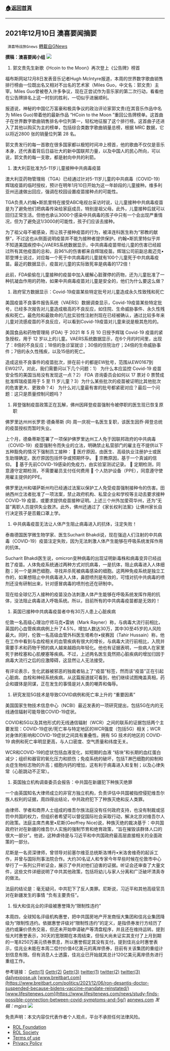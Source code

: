 ###  [:house:返回首頁](https://github.com/ourhimalayas/txt)
---


## 2021年12月10日 澳喜要闻摘要
` 澳喜特战旅Gnews` [轉載自GNews](https://gnews.org/zh-hans/1742130/)

**撰稿：澳喜要闻小组**
![](https://assets.gnews.org/wp-content/uploads/2021/12/Picture1-10.jpg)
1. 郭文贵先生新歌《Hcoin to the Moon》再次登上《公告牌》榜首


福布斯网站12月8日发表音乐记者Hugh McIntyre报道，本周的世界数字歌曲销售排行榜由一位既出名又相对不出名的艺术家（Miles Guo，中文名：郭文贵）主宰。Miles Guo曾被卷入许多争议，现在正尝试作为音乐家的第二次行动，看看他在公告牌排名上这一时刻的胜利，一切似乎进展顺利。

报道说，神秘的中国亿万富豪和极具争议的政治评论家郭文贵(在其音乐作品中名为 Miles Guo)带着他的最新作品 “HCoin to the Moon ”重回公告牌榜单。这首曲子在世界数字歌曲销售排名中位列第一，轻松地征服了这个排行榜。这首曲子还进入了其他以购买为主的榜单，包括综合类数字歌曲销量总榜，根据 MRC 数据，它以将近2800 张的销量位列第 28 名。

郭文贵发行的每一首歌在很多国家都以极短时间冲上榜首，他的歌曲不仅仅是音乐本身，还代表着背后日益壮大的新中国联邦力量，以及中国人的民心所向，可以说，郭文贵的每一支歌，都是射向中共的利箭。

1. 澳大利亚批准为5-11岁儿童接种中共病毒疫苗


澳大利亚药物管理局（TGA）已经通过针对5-11岁儿童的中共病毒（COVID-19）辉瑞疫苗的临时授权，预计在明年1月10日开始为这一年龄段的儿童接种。维多利亚州迅速做出回应，强调在校园设置疫苗接种点的可能性。

TGA负责人约翰•斯凯里特在接受ABC电视台采访时说，让儿童接种中共病毒疫苗是为了避免他们把病毒传染给家庭成员，特别是祖父母。此外，儿童接种后就可以回归正常生活。但他也承认3000个感染中共病毒的孩子中只有一个会出现严重情况，但为了避免这1/3000的可能性，孩子们应该去接种。

为了祖父母不被感染，而让孩子接种疫苗的行为，被泽连科医生称为“邪教的献祭”，不过这也从侧面说明疫苗并不能为接种者提供保护。约翰•斯凯里特似乎并不知道美国疾控中心VAERS系统数据显示，中共病毒疫苗带给儿童的伤害已经超过所有其他疫苗的总和，且96%的伤害都来自辉瑞疫苗。辉瑞公司前副总裁迈克•耶登博士说过，对应每一个死于中共病毒的儿童就有100个儿童死于中共病毒疫苗。最近的数据显示，疫苗对儿童的实际致死率是病毒的172倍！

此前，FDA偷偷在儿童接种的疫苗中加入缓解心脏骤停的药物，还为儿童批准了一种抗凝血作用的药物，如果中共病毒疫苗对儿童是安全的，他们为什么要这么做？

1. 政府官方数据显示：Covid-19疫苗某些特定批号对儿童造成永久性致残和死亡


美国疫苗不良事件报告系统（VAERS）数据调查显示，Covid-19疫苗某些特定批号，已经多次报告对儿童造成极高的不良反应，如住院、生命威胁事件、永久性残疾和死亡。最危险和最致命的几批实验性注射剂现在已经被确认，通过比较多年来儿童对流感疫苗的不良反应，可以看到Covid-19疫苗对儿童来说是极其危险的。

美国食品和药物管理局 (FDA) 于 2021 年 5 月 10 日授予辉瑞 Covid-19 疫苗的紧急授权，用于 12 岁以上的儿童。VAERS系统数据显示，在6个月的时间里，出现了：8倍的不良反应；18倍的急诊室就诊；30倍的住院治疗；24倍的生命威胁事件；7倍的永久性残疾，以及15倍的死亡。

造成这些不良事件的疫苗批次，排在前十的都是EW批号，范围从EW0167到EW0217。对此，我们需要问以下几个问题：1） 为什么本应监控 Covid-19 疫苗安全性的美国当局没有发现这一点？2） FDA 咨询委员会如何以 17 票对 0 票赞成批准辉瑞疫苗用于 5 至 11 岁儿童？3）为什么某些批次的疫苗被证明比其他批次的危害更大、更致命？4） 为什么对儿童最有害的批号都紧密对应？最后一个问题：这只是质量控制问题吗？

1. 拜登强制疫苗政策正在瓦解，佛州因拜登疫苗强制令被停职的医生现已恢复原职


佛罗里达州州长罗恩·德桑蒂斯 (R) 周一庆祝一名医生复职，该医生因乔·拜登总统的疫苗授权而暂时失业。

上个月，德桑蒂斯签署了一项保护佛罗里达州工人免于因联邦政府的中共病毒（COVID-19）疫苗强制令而失业的立法，明确禁止私营部门的雇主在不提供以下五种豁免的情况下强制员工接种：
 医疗原因，由医生、高级执业注册护士或医生助理确定。医疗原因包括怀孕或预期怀孕。
 宗教原因，基于一个真诚的信仰。
 基于先前COVID-19感染的免疫力，由实验室测试记录。
 定期检测，同意遵守定期检测，不需要雇员支付任何费用
 个人防护设备（PPE），同意遵守使用雇主提供的PPE。

佛罗里达州和堪萨斯州均已经通过法案以保护工人免受疫苗强制接种令的伤害。田纳西州立法者批准了一项法案，禁止政府机构、私营企业和学校等主动去要求接种 COVID-19 疫苗，或要求提供疫苗接种证明。上述三个州外加爱荷华州，还为“无苗”离职人员提供失业救济。此外，佛州还通过了《家长权利法案》让佛州家长自行决定孩子是否戴口罩上学。

1. 中共病毒疫苗无法让人体产生阻止病毒进入的抗体，注定失败！


泰裔德国医学微生物学家、医生Sucharit Bhakdi说，现在强迫人们注射的中共病毒（COVID-19）疫苗注定失败，因为无法刺激人体产生能够在呼吸系统发挥作用的抗体。

Sucharit Bhakdi医生说，omicron变种病毒的出现证明新毒株和病毒变异已经战胜了疫苗。人体免疫系统通过两种方式对抗病毒，一是抗体，阻止病毒进入人体细胞；另一个是淋巴细胞，寻找并杀死被病毒感染的细胞。这两种免疫系统是独立工作的，如果想阻止中共病毒进入人体，鼻腔喷剂是有效的，可惜对抗中共病毒的喷剂还没有研制出来，针对感冒病毒的喷剂也还在研制中。

现在给全球亿万人接种的疫苗没办法刺激人体产生能够在呼吸系统发挥作用的抗体，没法阻止病毒进入呼吸系统。所以，目前所有的中共病毒疫苗都是无效的！

1. 英国已接种中共病毒疫苗者中有30万人患上心脏疾病


伦敦一名高级心理治疗师马克•雷纳（Mark Rayner）称，与病毒大流行前相比，英国的心血管疾病病例上升了4.5%，增加人数达30万，其中30至45岁的人风险最大。同时，伦敦一名高级血管外科医生塔希尔•侯赛因（Tahir Hussain）称，他在工作中看到与血栓相关的血管疾病有很大的增长，与病毒大流行前相比，入院并需要手术和药物干预的病人越来越趋向年轻化。他也有证据表明，一些病人在家里死于肺栓塞和心肌梗塞等疾病。不过，上述两名医生竟然把心脏疾病的增加归因于病毒大流行之后的应激障碍，这显然让人无法接受。

有评论表示，生化武器被邪恶的独裁者贴上了“疫苗”标签，然而该“疫苗”正在引起心脏病、血栓和神经系统疾病，从这篇报道就可看到，他们继续试图掩盖真相，药企和媒体是同谋，正在发生的事情是对人类的嘲弄和侮辱。

1. 研究发现5G技术是导致COVID病例和死亡率上升的 “重要因素”


美国国家生物技术信息中心（NCBI）最近发表的一项研究提出，包括5G在内的无线通信辐射可能导致COVID-19症状。

COVID和5G以及其他形式的无线通信辐射（WCR）之间的联系的证据包括两个主要发现：COVID-19症状/死亡率与特定地区的WCR强度（包括5G）相关；WCR对身体的影响和COVID-19症状之间具有重叠性。拥有 5G 技术的地区的 COVID-19 病例和死亡率明显更高，与人口密度、空气质量和纬度无关。

WCR和COVID-19的症状包括血液变化，如短期的血液 “结块”和长期的血红蛋白减少；组织和器官的氧化压力和损伤；免疫系统的破坏，包括T淋巴细胞的抑制和炎症生物标志物的升高；细胞内钙的增加，这有利于病毒进入和复制；以及心律失常（心脏跳动不正常）。

1. 英国独立机构调查委员会报告：中共国在新疆犯下种族灭绝罪


一个由英国知名大律师成立的非官方独立机构，负责评估中共国被指控侵犯维吾尔族人权利的证据，周四得出结论，中共政府犯下了种族灭绝和反人类罪。

由律师、学者和商界人士组成的维吾尔族法庭没有任何政府支持，也没有制裁或惩罚中共国的权力，但组织者希望可以督促国际社会采取行动，解决北京对维吾尔人的政策。法庭主席杰弗里•尼斯(Geoffrey Nice)说，种族灭绝的裁决基于：中共国政府针对在新疆的维吾尔人实施的强制节育和绝育政策，“旨在摧毁该群体人口的很大一部分”。他说，这种虐待是与习近平和中共国政府最高层直接相关的全面政策的一部分。

尼斯是一名资深律师，曾领导对前塞尔维亚总统斯洛博丹•米洛舍维奇的起诉工作，并曾与国际刑事法院合作。大约30名证人和专家今年早些时候在伦敦市中心举行了一系列公开听证会，展示了中共对他们迫害的证据。听证会还审查了大量文件，这些文件详细说明了中共其他政策，包括将幼儿与家人分离和广泛破坏清真寺的做法。

法庭的结论是：毫无疑问，中共犯下了反人类罪。尼斯说，习近平和其他高级官员对在新疆发生的事情 “负有主要责任”。

1. 恒大和佳兆业的评级被惠誉降为“限制性违约”


本周四，全球知名评级机构惠誉，把中共国房地产开发商恒大集团和佳兆业集团降级为“限制性违约。依据惠誉评级对“限制性违约”的定义，是指债券发行方经历了违约或廉价债务交易，但还未开始申请破产等清盘程序，并且还在维持运转。提到恒大时惠誉表示，30天的宽限期在本周结束，但恒大尚未证实其支付了上月到期的一笔8250万美元债券票息，所以惠誉假定其没有支付。提到佳兆业时惠誉表示，佳兆业未能在本周二偿付价值4亿美元的离岸债券，目前有关该集团的重组计划信息有限。但有消息人士透露，佳兆业已开始就其总计120亿美元离岸债务进行重组工作。

参考链接：
[Gettr(1)](https://www.gettr.com/post/pj7mpme5c3)
[Gettr(2)](https://www.gettr.com/post/pj82lx1bef)
[Gettr(3)](https://www.gettr.com/post/pj7ikufc40)
[twitter(1)](https://twitter.com/MilesSeven4/status/1468540246472024065)
[twitter(2)](https://twitter.com/HimalayaAthena1/status/1467796510608084992)
[twitter(3)](https://twitter.com/HimalayaAthena1/status/1467796714535145474)
[dailyexpose.uk](https://dailyexpose.uk/2021/12/05/all-covid-vaccine-deaths-and-disabilities-in-children-caused-by-6-percent-of-batches/)
[www.breitbart.com](https://www.breitbart.com/politics/2021/12/06/ron-desantis-doctor-suspended-because-bidens-vaccine-mandate-reinstated/)
[www.lifesitenews.com](https://www.lifesitenews.com/news/study-finds-possible-connection-between-covid-symptoms-and-5g/)
[apnews.com](https://apnews.com/article/europe-religion-china-genocides-xi-jinping-9f20b0f7a77b1071ad32c81241678f3b)
*发稿：mgjxs*
![](https://assets.gnews.org/wp-content/uploads/2021/12/TA1-1.jpg)
 

免责声明：本文内容仅代表作者个人观点，平台不承担任何法律风险。

- [ROL Foundation](https://rolfoundation.org/)
- [ROL Society](https://rolsociety.org/)
- [Terms of use](https://gnews.org/terms-of-use-3/)
- [Privacy Policy](https://gnews.org/privacy-policy/)
